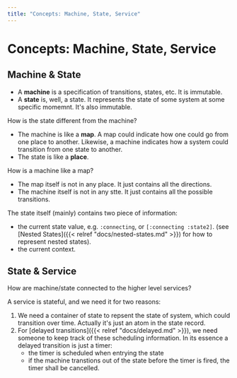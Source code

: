 ```yaml
---
title: "Concepts: Machine, State, Service"
---
```


# Concepts: Machine, State, Service

## Machine & State

* A **machine** is a specification of transitions, states, etc. It is immutable.
* A **state** is, well, a state. It represents the state of some system at some specific momemnt. It's also immutable.

How is the state different from the machine?
* The machine is like a **map**. A map could indicate how one could go from one place to another. Likewise, a machine indicates how a system could transition from one state to another.
* The state is like a **place**.

How is a machine like a map?
* The map itself is not in any place. It just contains all the directions.
* The machine itself is not in any stte. It just contains all the possible transitions.

The state itself (mainly) contains two piece of information:
* the current state value, e.g. `:connecting`, or `[:connecting :state2]`.
(see [Nested States]({{< relref "docs/nested-states.md" >}}) for how to
represent nested states).
* the current context.

## State & Service

How are machine/state connected to the higher level services?

A service is stateful, and we need it for two reasons:

1. We need a container of state to repsent the state of system, which could transition over time. Actually it's just an atom in the state record.
2. For [delayed transitions]({{< relref "docs/delayed.md" >}}), we need someone to keep track of these scheduling information. In its essence a delayed transition is just a timer:
   - the timer is scheduled when entrying the state
   - if the machine transtions out of the state before the timer is fired, the timer shall be cancelled.

